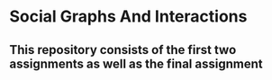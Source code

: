 # Social Graphs And Interactions

## This repository consists of the first two assignments as well as the final assignment
